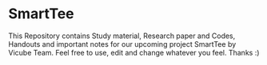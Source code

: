 # SmartTee
This Repository contains Study material, Research paper and Codes, Handouts and important notes for our upcoming project SmartTee by Vicube Team. Feel free to use, edit and change whatever you feel. Thanks :)
